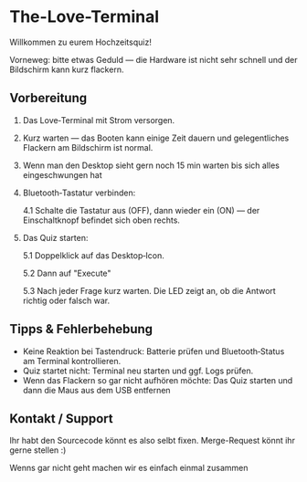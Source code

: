 # The-Love-Terminal

Willkommen zu eurem Hochzeitsquiz!

Vorneweg: bitte etwas Geduld — die Hardware ist nicht sehr schnell und der Bildschirm kann kurz flackern.

## Vorbereitung
1. Das Love‑Terminal mit Strom versorgen.
2. Kurz warten — das Booten kann einige Zeit dauern und gelegentliches Flackern am Bildschirm ist normal.
3. Wenn man den Desktop sieht gern noch 15 min warten bis sich alles eingeschwungen hat
4. Bluetooth‑Tastatur verbinden:

   4.1 Schalte die Tastatur aus (OFF), dann wieder ein (ON) — der Einschaltknopf befindet sich oben rechts.  
  
5. Das Quiz starten:
   
   5.1 Doppelklick auf das Desktop‑Icon.

   5.2 Dann auf "Execute"
   
   5.3 Nach jeder Frage kurz warten. Die LED zeigt an, ob die Antwort richtig oder falsch war.

## Tipps & Fehlerbehebung
- Keine Reaktion bei Tastendruck: Batterie prüfen und Bluetooth‑Status am Terminal kontrollieren.
- Quiz startet nicht: Terminal neu starten und ggf. Logs prüfen.
- Wenn das Flackern so gar nicht aufhören möchte: Das Quiz starten und dann die Maus aus dem USB entfernen

## Kontakt / Support
Ihr habt den Sourcecode könnt es also selbt fixen. Merge-Request könnt ihr gerne stellen :)

Wenns gar nicht geht machen wir es einfach einmal zusammen
